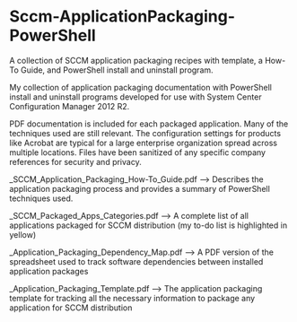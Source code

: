 # Sccm-ApplicationPackaging-PowerShell
A collection of SCCM application packaging recipes with template, a How-To Guide, and PowerShell install and uninstall program.

My collection of application packaging documentation with PowerShell install and uninstall programs developed for use with System Center Configuration Manager 2012 R2.

PDF documentation is included for each packaged application. Many of the techniques used are still relevant. The configuration settings for products like Acrobat are typical for a large enterprise organization spread across multiple locations. Files have been sanitized of any specific company references for security and privacy.

_SCCM_Application_Packaging_How-To_Guide.pdf --> Describes the application packaging process and provides a summary of PowerShell techniques used.

_SCCM_Packaged_Apps_Categories.pdf --> A complete list of all applications packaged for SCCM distribution (my to-do list is highlighted in yellow)

_Application_Packaging_Dependency_Map.pdf --> A PDF version of the spreadsheet used to track software dependencies between installed application packages

_Application_Packaging_Template.pdf --> The application packaging template for tracking all the necessary information to package any application for SCCM distribution
